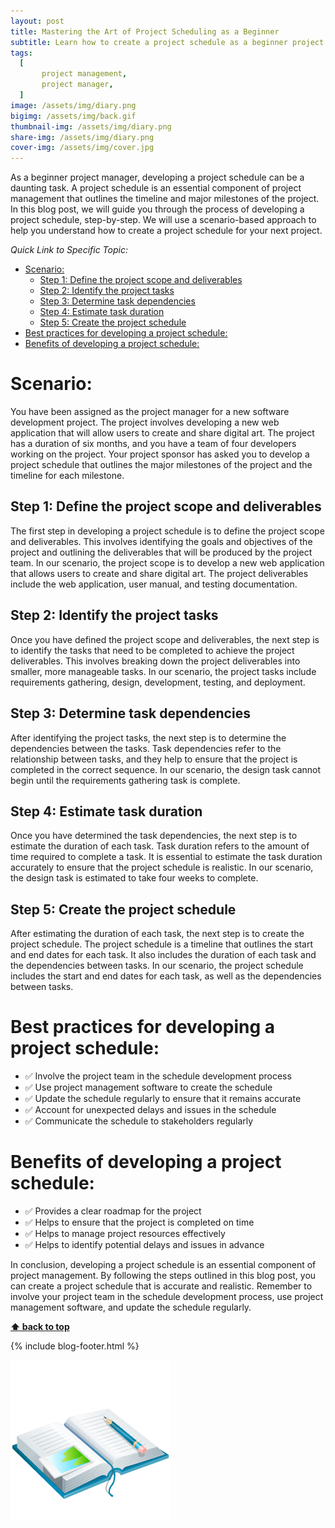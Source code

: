 ```yaml
---
layout: post
title: Mastering the Art of Project Scheduling as a Beginner 
subtitle: Learn how to create a project schedule as a beginner project manager, step-by-step.
tags:
  [
       project management,
       project manager,
  ]
image: /assets/img/diary.png
bigimg: /assets/img/back.gif
thumbnail-img: /assets/img/diary.png
share-img: /assets/img/diary.png
cover-img: /assets/img/cover.jpg
---
```


As a beginner project manager, developing a project schedule can be a daunting task. A project schedule is an essential component of project management that outlines the timeline and major milestones of the project. In this blog post, we will guide you through the process of developing a project schedule, step-by-step. We will use a scenario-based approach to help you understand how to create a project schedule for your next project.




_Quick Link to Specific Topic:_
- [Scenario:](#scenario)
  - [Step 1: Define the project scope and deliverables](#step-1-define-the-project-scope-and-deliverables)
  - [Step 2: Identify the project tasks](#step-2-identify-the-project-tasks)
  - [Step 3: Determine task dependencies](#step-3-determine-task-dependencies)
  - [Step 4: Estimate task duration](#step-4-estimate-task-duration)
  - [Step 5: Create the project schedule](#step-5-create-the-project-schedule)
- [Best practices for developing a project schedule:](#best-practices-for-developing-a-project-schedule)
- [Benefits of developing a project schedule:](#benefits-of-developing-a-project-schedule)


# Scenario: 
You have been assigned as the project manager for a new software development project. The project involves developing a new web application that will allow users to create and share digital art. The project has a duration of six months, and you have a team of four developers working on the project. Your project sponsor has asked you to develop a project schedule that outlines the major milestones of the project and the timeline for each milestone.

## Step 1: Define the project scope and deliverables

The first step in developing a project schedule is to define the project scope and deliverables. This involves identifying the goals and objectives of the project and outlining the deliverables that will be produced by the project team. In our scenario, the project scope is to develop a new web application that allows users to create and share digital art. The project deliverables include the web application, user manual, and testing documentation.

## Step 2: Identify the project tasks

Once you have defined the project scope and deliverables, the next step is to identify the tasks that need to be completed to achieve the project deliverables. This involves breaking down the project deliverables into smaller, more manageable tasks. In our scenario, the project tasks include requirements gathering, design, development, testing, and deployment.

## Step 3: Determine task dependencies

After identifying the project tasks, the next step is to determine the dependencies between the tasks. Task dependencies refer to the relationship between tasks, and they help to ensure that the project is completed in the correct sequence. In our scenario, the design task cannot begin until the requirements gathering task is complete.

## Step 4: Estimate task duration

Once you have determined the task dependencies, the next step is to estimate the duration of each task. Task duration refers to the amount of time required to complete a task. It is essential to estimate the task duration accurately to ensure that the project schedule is realistic. In our scenario, the design task is estimated to take four weeks to complete.

## Step 5: Create the project schedule

After estimating the duration of each task, the next step is to create the project schedule. The project schedule is a timeline that outlines the start and end dates for each task. It also includes the duration of each task and the dependencies between tasks. In our scenario, the project schedule includes the start and end dates for each task, as well as the dependencies between tasks.

# Best practices for developing a project schedule:

- ✅ Involve the project team in the schedule development process
- ✅ Use project management software to create the schedule
- ✅ Update the schedule regularly to ensure that it remains accurate
- ✅ Account for unexpected delays and issues in the schedule
- ✅ Communicate the schedule to stakeholders regularly

# Benefits of developing a project schedule:

- ✅ Provides a clear roadmap for the project
- ✅ Helps to ensure that the project is completed on time
- ✅ Helps to manage project resources effectively
- ✅ Helps to identify potential delays and issues in advance

In conclusion, developing a project schedule is an essential component of project management. By following the steps outlined in this blog post, you can create a project schedule that is accurate and realistic. Remember to involve your project team in the schedule development process, use project management software, and update the schedule regularly. 



**[⬆ back to top](#what-is-a-swot-analysis)**

{% include blog-footer.html %}

![Diary](/assets/img/diary.png "Diary")
